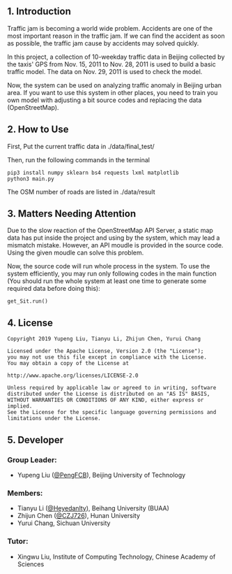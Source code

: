 

## 1. Introduction

Traffic jam is becoming a world wide problem. Accidents are one of the most important reason in the traffic jam. If we can find the accident as soon as possible, the traffic jam cause by accidents may solved quickly. 

In this project, a collection of 10-weekday traffic data in Beijing collected by the taxis' GPS from Nov. 15, 2011 to Nov. 28, 2011 is used to build a basic traffic model. The data on Nov. 29, 2011 is used to check the model.

Now, the system can be used on analyzing traffic anomaly in Beijing urban area. If you want to use this system in other places, you need to train you own model with adjusting a bit source codes and replacing the data (OpenStreetMap).

## 2. How to Use

First, Put the current traffic data in ./data/final_test/

Then, run the following commands in the terminal
```
pip3 install numpy sklearn bs4 requests lxml matplotlib
python3 main.py
```

The OSM number of roads are listed in ./data/result

## 3. Matters Needing Attention

Due to the slow reaction of the OpenStreetMap API Server, a static map data has put inside the project and using by the system, which may lead a mismatch mistake. However, an API moudle is provided in the source code. Using the given moudle can solve this problem.

Now, the source code will run whole process in the system. To use the system efficiently, you may run only following codes in the main function (You should run the whole system at least one time to generate some required data before doing this):
```
get_Sit.run()
```

## 4. License

```
Copyright 2019 Yupeng Liu, Tianyu Li, Zhijun Chen, Yurui Chang

Licensed under the Apache License, Version 2.0 (the "License");
you may not use this file except in compliance with the License.
You may obtain a copy of the License at

http://www.apache.org/licenses/LICENSE-2.0

Unless required by applicable law or agreed to in writing, software
distributed under the License is distributed on an "AS IS" BASIS,
WITHOUT WARRANTIES OR CONDITIONS OF ANY KIND, either express or implied.
See the License for the specific language governing permissions and
limitations under the License.
```

## 5. Developer

### Group Leader:
* Yupeng Liu ([@PengFCB](https://github.com/PengFCB)), Beijing University of Technology

### Members:
* Tianyu Li ([@](https://github.com/Heyedanlty)[Heyedanlty](https://github.com/Heyedanlty)), Beihang University (BUAA)
* Zhijun Chen ([@CZJ726](https://github.com/CZJ726)), Hunan University
* Yurui Chang, Sichuan University

### Tutor:
* Xingwu Liu, Institute of Computing Technology, Chinese Academy of Sciences


